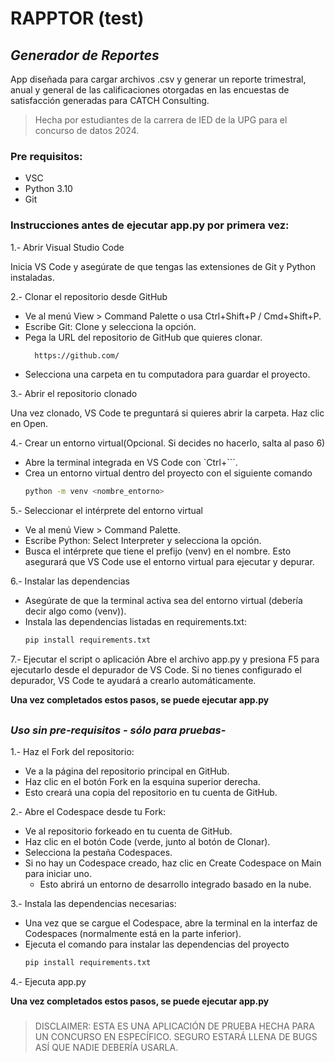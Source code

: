 # RAPPTOR (test)
## _Generador de Reportes_

App diseñada para cargar archivos .csv y generar un reporte trimestral, anual y general
de las calificaciones otorgadas en las encuestas de satisfacción generadas para CATCH Consulting.

>Hecha por estudiantes de la carrera de IED  de la UPG para el concurso de datos 2024.

### Pre requisitos:
 - VSC
 - Python 3.10
 - Git

### Instrucciones antes de ejecutar app.py por primera vez:

1.- Abrir Visual Studio Code

Inicia VS Code y asegúrate de que tengas las extensiones de Git y Python instaladas.

2.- Clonar el repositorio desde GitHub

 - Ve al menú View > Command Palette o usa Ctrl+Shift+P / Cmd+Shift+P.
 - Escribe Git: Clone y selecciona la opción.
 - Pega la URL del repositorio de GitHub que quieres clonar.
   ```sh
     https://github.com/
   ```
 - Selecciona una carpeta en tu computadora para guardar el proyecto.

3.- Abrir el repositorio clonado

Una vez clonado, VS Code te preguntará si quieres abrir la carpeta. Haz clic en Open.

4.- Crear un entorno virtual(Opcional. Si decides no hacerlo, salta al paso 6)

 - Abre la terminal integrada en VS Code con `Ctrl+```.
 - Crea un entorno virtual dentro del proyecto con el siguiente comando
    ```sh
    python -m venv <nombre_entorno>
    ```

5.- Seleccionar el intérprete del entorno virtual

 - Ve al menú View > Command Palette.
 - Escribe Python: Select Interpreter y selecciona la opción.
 - Busca el intérprete que tiene el prefijo (venv) en el nombre. Esto asegurará que VS Code use el entorno virtual para ejecutar y depurar.

6.- Instalar las dependencias

 - Asegúrate de que la terminal activa sea del entorno virtual (debería decir algo como (venv)).
 - Instala las dependencias listadas en requirements.txt:
    ```sh
    pip install requirements.txt
    ```

7.- Ejecutar el script o aplicación
Abre el archivo app.py y presiona F5 para ejecutarlo desde el depurador de VS Code. Si no tienes configurado el depurador, VS Code te ayudará a crearlo automáticamente.

**Una vez completados estos pasos, se puede ejecutar app.py**
##
##
### _Uso sin pre-requisitos - sólo para pruebas-_

1.- Haz el Fork del repositorio:

 - Ve a la página del repositorio principal en GitHub.
 - Haz clic en el botón Fork en la esquina superior derecha.
 - Esto creará una copia del repositorio en tu cuenta de GitHub.
 
 2.- Abre el Codespace desde tu Fork:

 - Ve al repositorio forkeado en tu cuenta de GitHub.
 - Haz clic en el botón Code (verde, junto al botón de Clonar).
 - Selecciona la pestaña Codespaces.
 - Si no hay un Codespace creado, haz clic en Create Codespace on Main para iniciar uno.
    - Esto abrirá un entorno de desarrollo integrado basado en la nube.
    
3.- Instala las dependencias necesarias:

 - Una vez que se cargue el Codespace, abre la terminal en la interfaz de Codespaces (normalmente está en la parte inferior).
 - Ejecuta el comando para instalar las dependencias del proyecto
    ```sh
    pip install requirements.txt
    ```

4.- Ejecuta app.py

**Una vez completados estos pasos, se puede ejecutar app.py**
###  
###
###
###
###
###
>DISCLAIMER: ESTA ES UNA APLICACIÓN DE PRUEBA HECHA PARA UN CONCURSO EN ESPECÍFICO. 
>SEGURO ESTARÁ LLENA DE BUGS ASÍ QUE NADIE DEBERÍA USARLA.
